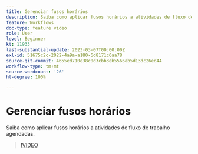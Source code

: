 ```yaml
---
title: Gerenciar fusos horários
description: Saiba como aplicar fusos horários a atividades de fluxo de trabalho agendadas.
feature: Workflows
doc-type: feature video
role: User
level: Beginner
kt: 11933
last-substantial-update: 2023-03-07T00:00:00Z
exl-id: 51675c2c-2022-4a9a-a180-6d8171c6aa78
source-git-commit: 4655ed710e38c0d3cbb3eb5566ab5d13dc26ed44
workflow-type: tm+mt
source-wordcount: '26'
ht-degree: 100%

---
```


# Gerenciar fusos horários

Saiba como aplicar fusos horários a atividades de fluxo de trabalho agendadas.

>[!VIDEO](https://video.tv.adobe.com/v/3416040?quality=12&learn=on)
